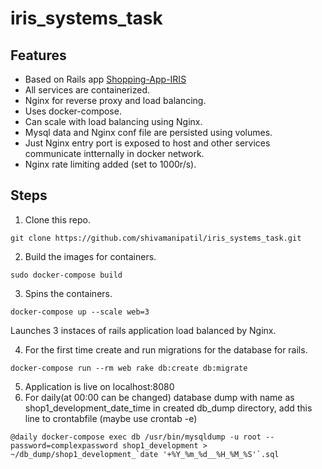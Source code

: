# iris_systems_task

## Features
* Based on Rails app [Shopping-App-IRIS](https://github.com/VithikShah/Shopping-App-IRIS) 
* All services are containerized.
* Nginx for reverse proxy and load balancing.
* Uses docker-compose.
* Can scale with load balancing using Nginx.
* Mysql data and Nginx conf file are persisted using volumes.
* Just Nginx entry port is exposed to host and other services communicate intternally in docker network.
* Nginx rate limiting added (set to 1000r/s).

## Steps 
1. Clone this repo.
```
git clone https://github.com/shivamanipatil/iris_systems_task.git
```
2. Build the images for containers.
```
sudo docker-compose build
```
3. Spins the containers.
```
docker-compose up --scale web=3
```
  Launches 3 instaces of rails application load balanced by Nginx.
  
4. For the first time create and run migrations for the database for rails.
```
docker-compose run --rm web rake db:create db:migrate
```
5. Application is live on localhost:8080
6. For daily(at 00:00 can be changed) database dump with name as shop1_development_date_time in created db_dump directory, add this line to crontabfile (maybe use crontab -e)
```
@daily docker-compose exec db /usr/bin/mysqldump -u root --password=complexpassword shop1_development > ~/db_dump/shop1_development_`date '+%Y_%m_%d__%H_%M_%S'`.sql
```
